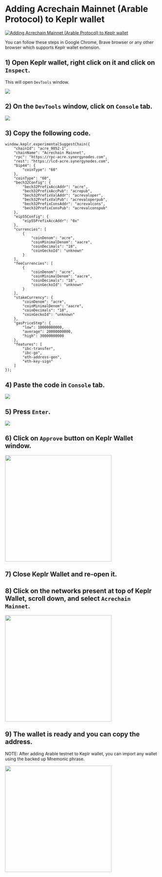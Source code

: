 # Adding Acrechain Mainnet (Arable Protocol) to Keplr wallet

[![Adding Acrechain Mainnet (Arable Protocol) to Keplr wallet](https://www.synergynodes.com/youtube/Acrechain-Mainnet-Keplr-Youtube.jpg)](https://youtu.be/4w5zkVkFJ8Y)

You can follow these steps in Google Chrome, Brave browser or any other browser which supports Keplr wallet extension. 

## 1) Open Keplr wallet, right click on it and click on ``Inspect``.

This will open ``DevTools`` window.

![](https://www.synergynodes.com/images/acrechain-mainnet-keplr/Acrechain-Mainnet-Keplr-01-min.png)

## 2) On the ``DevTools`` window, click on ``Console`` tab.

![](https://www.synergynodes.com/images/acrechain-mainnet-keplr/Acrechain-Mainnet-Keplr-02-min.png)

## 3) Copy the following code.

```
window.keplr.experimentalSuggestChain({
  	"chainId": "acre_9052-1",
  	"chainName": "Acrechain Mainnet",
    "rpc": "https://rpc-acre.synergynodes.com",
    "rest": "https://lcd-acre.synergynodes.com",
  	"bip44": {
  		"coinType": "60"
  	},
  	"coinType": "60",
  	"bech32Config": {
  		"bech32PrefixAccAddr": "acre",
  		"bech32PrefixAccPub": "acrepub",
  		"bech32PrefixValAddr": "acrevaloper",
  		"bech32PrefixValPub": "acrevaloperpub",
  		"bech32PrefixConsAddr": "acrevalcons",
  		"bech32PrefixConsPub": "acrevalconspub"
  	},
    "eip55Config": {
  		"eip55PrefixAccAddr": "0x"
  	},
  	"currencies": [
  		{
  			"coinDenom": "acre",
  			"coinMinimalDenom": "aacre",
  			"coinDecimals": "18",
  			"coinGeckoId": "unknown"
  		}
  	],
  	"feeCurrencies": [
  		{
  			"coinDenom": "acre",
  			"coinMinimalDenom": "aacre",
  			"coinDecimals": "18",
  			"coinGeckoId": "unknown"
  		}
  	],
  	"stakeCurrency": {
  		"coinDenom": "acre",
  		"coinMinimalDenom": "aacre",
  		"coinDecimals": "18",
  		"coinGeckoId": "unknown"
  	},
  	"gasPriceStep": {
  		"low": 10000000000,
  		"average": 20000000000,
  		"high": 30000000000
  	},
  	"features": [
  		"ibc-transfer",
  		"ibc-go",
  		"eth-address-gen",
  		"eth-key-sign"
  	]
});
```

## 4) Paste the code in ``Console`` tab.

![](https://www.synergynodes.com/images/acrechain-mainnet-keplr/Acrechain-Mainnet-Keplr-03-min.png)

## 5) Press ``Enter``.

![](https://www.synergynodes.com/images/acrechain-mainnet-keplr/Acrechain-Mainnet-Keplr-04-min.png)

## 6) Click on ``Approve`` button on Keplr Wallet window.

<img src="https://www.synergynodes.com/images/acrechain-mainnet-keplr/Acrechain-Mainnet-Keplr-05-min.png" width="350">

## 7) Close Keplr Wallet and re-open it.

## 8) Click on the networks present at top of Keplr Wallet, scroll down, and select ``Acrechain Mainnet``.

<img src="https://www.synergynodes.com/images/acrechain-mainnet-keplr/Acrechain-Mainnet-Keplr-06-min6.png" width="350">

## 9) The wallet is ready and you can copy the address.

NOTE: After adding Arable testnet to Keplr wallet, you can import any wallet using the backed up Mnemonic phrase.

<img src="https://www.synergynodes.com/images/acrechain-mainnet-keplr/Acrechain-Mainnet-Keplr-07-min7.png" width="350">
